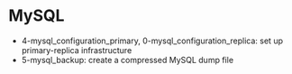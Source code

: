 # MySQL
* 4-mysql_configuration_primary, 0-mysql_configuration_replica: set up primary-replica infrastructure
* 5-mysql_backup: create a compressed MySQL dump file
